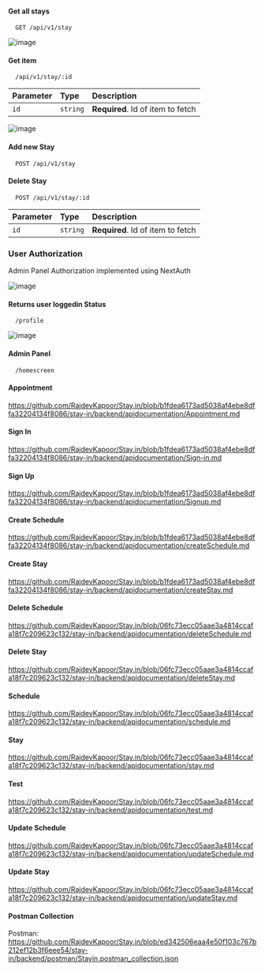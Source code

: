 #### Get all stays

```http
  GET /api/v1/stay
```

![image](https://user-images.githubusercontent.com/9784110/156868714-4db45c11-eb28-40be-ac94-d26c2dac2353.png)


#### Get item

```http
  /api/v1/stay/:id
```

| Parameter | Type     | Description                       |
| :-------- | :------- | :-------------------------------- |
| `id`      | `string` | **Required**. Id of item to fetch |

![image](https://user-images.githubusercontent.com/9784110/156868778-d625a930-1890-4b06-b739-615a154a4f8f.png)


#### Add new Stay

```http
  POST /api/v1/stay
```

#### Delete Stay

```http
  POST /api/v1/stay/:id
```


| Parameter | Type     | Description                       |
| :-------- | :------- | :-------------------------------- |
| `id`      | `string` | **Required**. Id of item to fetch |



### User Authorization 

Admin Panel Authorization implemented using NextAuth 

![image](https://user-images.githubusercontent.com/9784110/156868845-e183ccdb-7251-4b6f-9fcf-4d2bb419464e.png)


#### Returns user loggedin Status

```http
  /profile
```
![image](https://user-images.githubusercontent.com/9784110/156868808-d4925180-338c-41bc-bcde-036426f20ed7.png)


#### Admin Panel

```http
  /homescreen
```

#### Appointment
https://github.com/RajdevKapoor/Stay.in/blob/b1fdea6173ad5038af4ebe8dffa32204134f8086/stay-in/backend/apidocumentation/Appointment.md

#### Sign In
https://github.com/RajdevKapoor/Stay.in/blob/b1fdea6173ad5038af4ebe8dffa32204134f8086/stay-in/backend/apidocumentation/Sign-in.md


#### Sign Up

https://github.com/RajdevKapoor/Stay.in/blob/b1fdea6173ad5038af4ebe8dffa32204134f8086/stay-in/backend/apidocumentation/Signup.md

#### Create Schedule

https://github.com/RajdevKapoor/Stay.in/blob/b1fdea6173ad5038af4ebe8dffa32204134f8086/stay-in/backend/apidocumentation/createSchedule.md


#### Create Stay

https://github.com/RajdevKapoor/Stay.in/blob/b1fdea6173ad5038af4ebe8dffa32204134f8086/stay-in/backend/apidocumentation/createStay.md


#### Delete Schedule

https://github.com/RajdevKapoor/Stay.in/blob/06fc73ecc05aae3a4814ccafa18f7c209623c132/stay-in/backend/apidocumentation/deleteSchedule.md


#### Delete Stay

https://github.com/RajdevKapoor/Stay.in/blob/06fc73ecc05aae3a4814ccafa18f7c209623c132/stay-in/backend/apidocumentation/deleteStay.md

#### Schedule

https://github.com/RajdevKapoor/Stay.in/blob/06fc73ecc05aae3a4814ccafa18f7c209623c132/stay-in/backend/apidocumentation/schedule.md

#### Stay

https://github.com/RajdevKapoor/Stay.in/blob/06fc73ecc05aae3a4814ccafa18f7c209623c132/stay-in/backend/apidocumentation/stay.md

#### Test

https://github.com/RajdevKapoor/Stay.in/blob/06fc73ecc05aae3a4814ccafa18f7c209623c132/stay-in/backend/apidocumentation/test.md

#### Update Schedule

https://github.com/RajdevKapoor/Stay.in/blob/06fc73ecc05aae3a4814ccafa18f7c209623c132/stay-in/backend/apidocumentation/updateSchedule.md

#### Update Stay

https://github.com/RajdevKapoor/Stay.in/blob/06fc73ecc05aae3a4814ccafa18f7c209623c132/stay-in/backend/apidocumentation/updateStay.md


#### Postman Collection
Postman: https://github.com/RajdevKapoor/Stay.in/blob/ed342506eaa4e50f103c767b212ef12b3f6eee54/stay-in/backend/postman/Stayin.postman_collection.json
